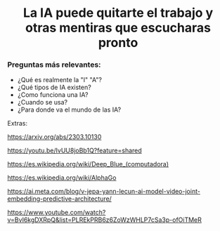 <div align="center">

  # La IA puede quitarte el trabajo y otras mentiras que escucharas pronto

</div>

### Preguntas más relevantes:
- ¿Qué es realmente la "I" "A"?
- ¿Qué tipos de IA existen?
- ¿Como funciona una IA?
- ¿Cuando se usa?
- ¿Para donde va el mundo de las IA?

Extras: 

https://arxiv.org/abs/2303.10130

https://youtu.be/IvUU8joBb1Q?feature=shared

https://es.wikipedia.org/wiki/Deep_Blue_(computadora)

https://es.wikipedia.org/wiki/AlphaGo

https://ai.meta.com/blog/v-jepa-yann-lecun-ai-model-video-joint-embedding-predictive-architecture/

https://www.youtube.com/watch?v=BvI6kgDXRpQ&list=PLREkPRB6z6ZoWzWHLP7cSa3p-ofOiTMeR
